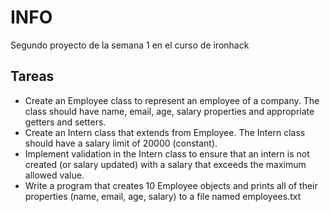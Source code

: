 # INFO

Segundo proyecto de la semana 1 en el curso de ironhack

## Tareas

- Create an Employee class to represent an employee of a company. The class should have name, email, age, salary properties and appropriate getters and setters.
- Create an Intern class that extends from Employee. The Intern class should have a salary limit of 20000 (constant).
- Implement validation in the Intern class to ensure that an intern is not created (or salary updated) with a salary that exceeds the maximum allowed value.
- Write a program that creates 10 Employee objects and prints all of their properties (name, email, age, salary) to a file named employees.txt
